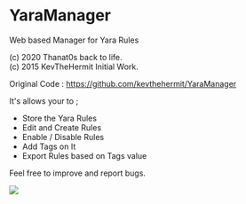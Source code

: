 # YaraManager
Web based Manager for Yara Rules  

(c) 2020 Thanat0s back to life.  
(c) 2015 KevTheHermit Initial Work.

Original Code : https://github.com/kevthehermit/YaraManager

It's allows your to ;  
* Store the Yara Rules
* Edit and Create Rules
* Enable / Disable Rules
* Add Tags on It
* Export Rules based on Tags value

Feel free to improve and report bugs.

![](https://github.com/Th4nat0s/YaraManager/raw/master/Documentations/Home.png)
